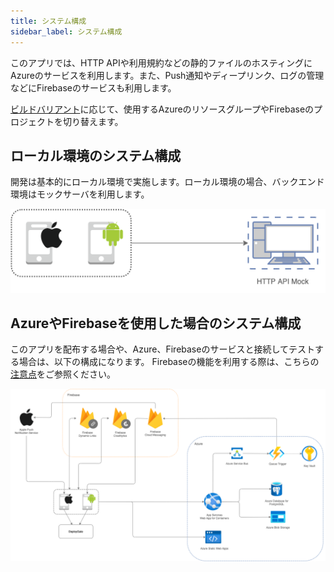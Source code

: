 ```yaml
---
title: システム構成
sidebar_label: システム構成
---
```


このアプリでは、HTTP APIや利用規約などの静的ファイルのホスティングにAzureのサービスを利用します。また、Push通知やディープリンク、ログの管理などにFirebaseのサービスも利用します。

[ビルドバリアント](/react-native/santoku/development/build-configuration/build-variants.mdx)に応じて、使用するAzureのリソースグループやFirebaseのプロジェクトを切り替えます。

## ローカル環境のシステム構成

開発は基本的にローカル環境で実施します。ローカル環境の場合、バックエンド環境はモックサーバを利用します。

![system-configuration](./local-system-configuration.drawio.png)

## AzureやFirebaseを使用した場合のシステム構成

このアプリを配布する場合や、Azure、Firebaseのサービスと接続してテストする場合は、以下の構成になります。
Firebaseの機能を利用する際は、こちらの[注意点](react-native/santoku/development/implement/cautions-on-using-firebase.mdx)をご参照ください。

![system-configuration](./system-configuration.drawio.png)
